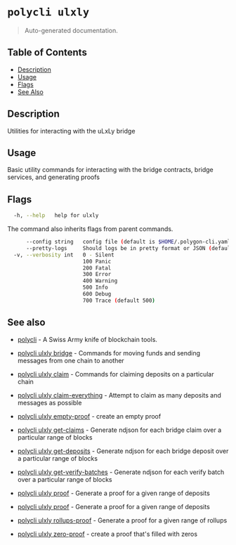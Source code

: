 # `polycli ulxly`

> Auto-generated documentation.

## Table of Contents

- [Description](#description)
- [Usage](#usage)
- [Flags](#flags)
- [See Also](#see-also)

## Description

Utilities for interacting with the uLxLy bridge

## Usage

Basic utility commands for interacting with the bridge contracts, bridge services, and generating proofs
## Flags

```bash
  -h, --help   help for ulxly
```

The command also inherits flags from parent commands.

```bash
      --config string   config file (default is $HOME/.polygon-cli.yaml)
      --pretty-logs     Should logs be in pretty format or JSON (default true)
  -v, --verbosity int   0 - Silent
                        100 Panic
                        200 Fatal
                        300 Error
                        400 Warning
                        500 Info
                        600 Debug
                        700 Trace (default 500)
```

## See also

- [polycli](polycli.md) - A Swiss Army knife of blockchain tools.
- [polycli ulxly bridge](polycli_ulxly_bridge.md) - Commands for moving funds and sending messages from one chain to another

- [polycli ulxly claim](polycli_ulxly_claim.md) - Commands for claiming deposits on a particular chain

- [polycli ulxly claim-everything](polycli_ulxly_claim-everything.md) - Attempt to claim as many deposits and messages as possible

- [polycli ulxly empty-proof](polycli_ulxly_empty-proof.md) - create an empty proof

- [polycli ulxly get-claims](polycli_ulxly_get-claims.md) - Generate ndjson for each bridge claim over a particular range of blocks

- [polycli ulxly get-deposits](polycli_ulxly_get-deposits.md) - Generate ndjson for each bridge deposit over a particular range of blocks

- [polycli ulxly get-verify-batches](polycli_ulxly_get-verify-batches.md) - Generate ndjson for each verify batch over a particular range of blocks

- [polycli ulxly proof](polycli_ulxly_proof.md) - Generate a proof for a given range of deposits

- [polycli ulxly proof](polycli_ulxly_proof.md) - Generate a proof for a given range of deposits

- [polycli ulxly rollups-proof](polycli_ulxly_rollups-proof.md) - Generate a proof for a given range of rollups

- [polycli ulxly zero-proof](polycli_ulxly_zero-proof.md) - create a proof that's filled with zeros

